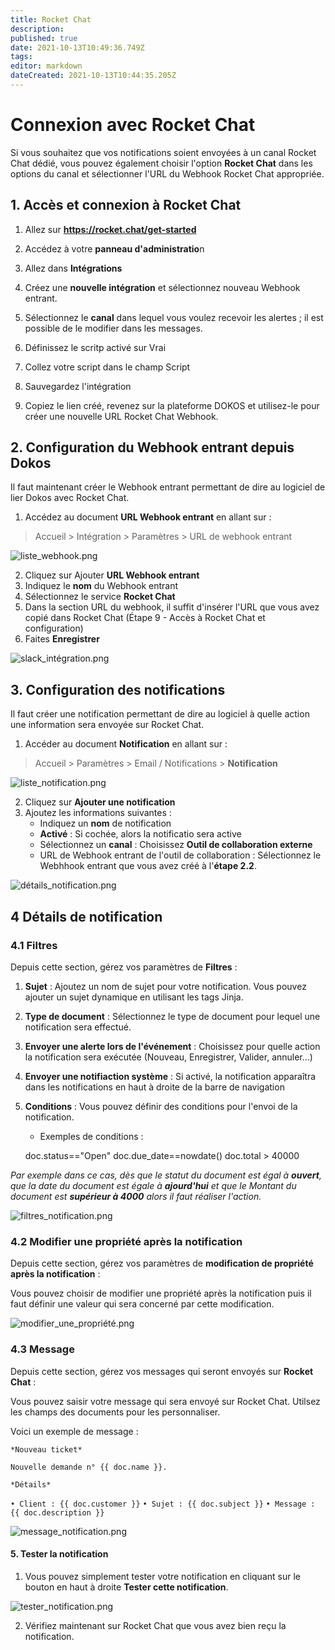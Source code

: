 ```yaml
---
title: Rocket Chat
description: 
published: true
date: 2021-10-13T10:49:36.749Z
tags: 
editor: markdown
dateCreated: 2021-10-13T10:44:35.205Z
---
```


# Connexion avec Rocket Chat

Si vous souhaitez que vos notifications soient envoyées à un canal Rocket Chat dédié, vous pouvez également choisir l'option **Rocket Chat** dans les options du canal et sélectionner l'URL du Webhook Rocket Chat appropriée.

## 1. Accès et connexion à Rocket Chat

1. Allez sur **<a href="https://rocket.chat/get-started" target="_blank">https://rocket.chat/get-started</a>**

2. Accédez à votre **panneau d'administratio**n
3. Allez dans **Intégrations**
4. Créez une **nouvelle intégration** et sélectionnez nouveau Webhook entrant.
5. Sélectionnez le **canal** dans lequel vous voulez recevoir les alertes ; il est possible de le modifier dans les messages.
6. Définissez le scritp activé sur Vrai 
7. Collez votre script dans le champ Script
8. Sauvegardez l'intégration
9. Copiez le lien créé, revenez sur la plateforme DOKOS et utilisez-le pour créer une nouvelle URL Rocket Chat Webhook.

## 2. Configuration du Webhook entrant depuis Dokos

Il faut maintenant créer le Webhook entrant permettant de dire au logiciel de lier Dokos avec Rocket Chat. 

1. Accédez au document **URL Webhook entrant** en allant sur :

> Accueil > Intégration > Paramètres > URL de webhook entrant

![liste_webhook.png](/integration/google-chat/liste_webhook.png)

2. Cliquez sur Ajouter **URL Webhook entrant**
3. Indiquez le **nom** du Webhook entrant
4. Sélectionnez le service **Rocket Chat**
5. Dans la section URL du webhook, il suffit d'insérer l'URL que vous avez copié dans Rocket Chat (Étape 9 - Accès à Rocket Chat et configuration)
6. Faites **Enregistrer**

![slack_intégration.png](/integration/slack/slack_intégration.png)

## 3. Configuration des notifications

Il faut créer une notification permettant de dire au logiciel à quelle action une information sera envoyée sur Rocket Chat.

1. Accéder au document **Notification** en allant sur :

> Accueil > Paramètres > Email / Notifications > **Notification**

![liste_notification.png](/integration/google-chat/liste_notification.png)

2. Cliquez sur **Ajouter une notification**
3. Ajoutez les informations suivantes :
	- Indiquez un **nom** de notification
	- **Activé** : Si cochée, alors la notificatio sera active
	- Sélectionnez un **canal** : Choisissez **Outil de collaboration externe**
	- URL de Webhook entrant de l'outil de collaboration : Sélectionnez le Webhhook entrant que vous avez créé à l'**étape 2.2**.

![détails_notification.png](/integration/google-chat/détails_notification.png)

## 4 Détails de notification

### 4.1 Filtres

Depuis cette section, gérez vos paramètres de **Filtres** :

1. **Sujet** : Ajoutez un nom de sujet pour votre notification. Vous pouvez ajouter un sujet dynamique en utilisant les tags Jinja.
2. **Type de document** : Sélectionnez le type de document pour lequel une notification sera effectué.
3. **Envoyer une alerte lors de l'événement** : Choisissez pour quelle action la notification sera exécutée (Nouveau, Enregistrer, Valider, annuler...)
4. **Envoyer une notifiaction système** : Si activé, la notification apparaîtra dans les notifications en haut à droite de la barre de navigation
5. **Conditions** : Vous pouvez définir des conditions pour l'envoi de la notification. 

	- Exemples de conditions : 

	doc.status=="Open"
	doc.due_date==nowdate()
	doc.total > 40000 

*Par exemple dans ce cas, dès que le statut du document est égal à **ouvert**, que la date du document est égale à **ajourd'hui** et que le Montant du document est **supérieur à 4000** alors il faut réaliser l'action.*

![filtres_notification.png](/integration/google-chat/filtres_notification.png)

### 4.2 Modifier une propriété après la notification

Depuis cette section, gérez vos paramètres de **modification de propriété après la notification** :

Vous pouvez choisir de modifier une propriété après la notification puis il faut définir une valeur qui sera concerné par cette modification.

![modifier_une_propriété.png](/integration/google-chat/modifier_une_propriété.png)

### 4.3 Message

Depuis cette section, gérez vos messages qui seront envoyés sur **Rocket Chat** :

Vous pouvez saisir votre message qui sera envoyé sur Rocket Chat. Utilsez les champs des documents pour les personnaliser.

Voici un exemple de message :

`*Nouveau ticket*`

`Nouvelle demande n° {{ doc.name }}.`

`*Détails*`

`• Client : {{ doc.customer }}`
`• Sujet : {{ doc.subject }}`
`• Message : {{ doc.description }}`

![message_notification.png](/integration/google-chat/message_notification.png)

#### 5. Tester la notification

1. Vous pouvez simplement tester votre notification en cliquant sur le bouton en haut à droite **Tester cette notification**.

![tester_notification.png](/integration/google-chat/tester_notification.png)

2. Vérifiez maintenant sur Rocket Chat que vous avez bien reçu la notification.
